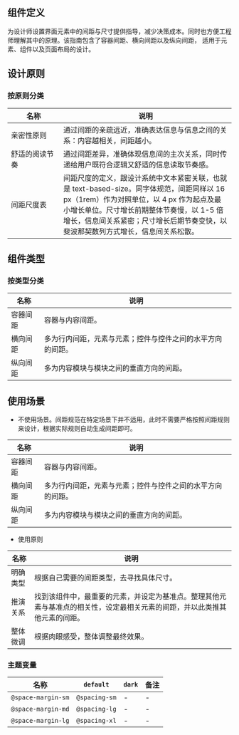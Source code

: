 ## 组件定义

为设计师设置界面元素中的间距与尺寸提供指导，减少决策成本。同时也方便工程师理解其中的原理。该指南包含了容器间距、横向间距以及纵向间距， 适用于元素、组件以及页面布局的设计。

## 设计原则

### 按原则分类

| 名称 | 说明  |
| --- | ---  |
| <div style="width: 100px">亲密性原则</div> | 通过间距的亲疏远近，准确表达信息与信息之间的关系：内容越相关，间距越小。 |
| 舒适的阅读节奏 | 通过间距差异，准确体现信息间的主次关系，同时传递给用户既符合逻辑又舒适的信息读取节奏感。 |
| 间距尺度表 |  间距尺度的定义，跟设计系统中文本紧密关联，也就是 text-based-size。同字体规范，间距同样以 16 px（1rem）作为对照单位，以 4 px 作为起点及最小增长单位。尺寸增长前期整体节奏慢，以 1-5 倍增长，信息间关系紧密；尺寸增长后期节奏变快，以斐波那契数列方式增长，信息间关系松散。 |

## 组件类型

### 按类型分类

| 名称 | 说明  |
| --- | ---  |
| 容器间距 | 容器与内容间距。 |
| 横向间距 | 多为行内间距，元素与元素；控件与控件之间的水平方向的间距。 |
| 纵向间距 | 多为内容模块与模块之间的垂直方向的间距。 |

## 使用场景

- 不使用场景。间距规范在特定场景下并不适用，此时不需要严格按照间距规则来设计，根据实际规则自动生成间距即可。

| 名称 | 说明  |
| --- | ---  |
| 容器间距 | 容器与内容间距。 |
| 横向间距 | 多为行内间距，元素与元素；控件与控件之间的水平方向的间距。 |
| 纵向间距 | 多为内容模块与模块之间的垂直方向的间距。 |

- 使用原则

| 名称 | 说明  |
| --- | ---  |
| 明确类型 | 根据自己需要的间距类型，去寻找具体尺寸。 |
| 推演关系 | 找到该组件中，最重要的元素，并设定为基准点。整理其他元素与基准点的相关性，设定最相关元素的间距，并以此类推其他元素的间距。 |
| 整体微调 | 根据肉眼感受，整体调整最终效果。 |

### 主题变量

| 名称 | `default` | `dark` | 备注 |
| --- | --- | --- | --- |
| `@space-margin-sm` | `@spacing-sm` | - | - |
| `@space-margin-md` | `@spacing-lg` | - | - |
| `@space-margin-lg` | `@spacing-xl` | - | - |
